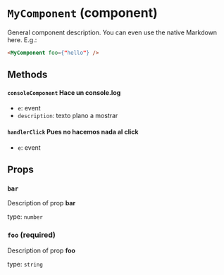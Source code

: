 `MyComponent` (component)
=========================

General component description.
You can even use the native Markdown here.
E.g.:
```html
<MyComponent foo={"hello"} />
```

Methods
-------
#### `consoleComponent` Hace un console.log

- `e`: event
- `description`: texto plano a mostrar

#### `handlerClick` Pues no hacemos nada al click

- `e`: event


Props
-----

### `bar`

Description of prop **bar**

type: `number`


### `foo` (required)

Description of prop **foo**

type: `string`

